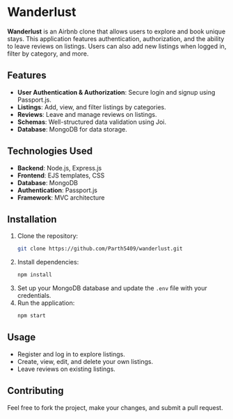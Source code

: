 # Wanderlust

**Wanderlust** is an Airbnb clone that allows users to explore and book unique stays. This application features authentication, authorization, and the ability to leave reviews on listings. Users can also add new listings when logged in, filter by category, and more.

## Features

- **User Authentication & Authorization**: Secure login and signup using Passport.js.
- **Listings**: Add, view, and filter listings by categories.
- **Reviews**: Leave and manage reviews on listings.
- **Schemas**: Well-structured data validation using Joi.
- **Database**: MongoDB for data storage.

## Technologies Used

- **Backend**: Node.js, Express.js
- **Frontend**: EJS templates, CSS
- **Database**: MongoDB
- **Authentication**: Passport.js
- **Framework**: MVC architecture

## Installation

1. Clone the repository:
   ```bash
   git clone https://github.com/Parth5409/wanderlust.git
   ```
2. Install dependencies:
   ```bash
   npm install
   ```
3. Set up your MongoDB database and update the `.env` file with your credentials.
4. Run the application:
   ```bash
   npm start
   ```

## Usage

- Register and log in to explore listings.
- Create, view, edit, and delete your own listings.
- Leave reviews on existing listings.

## Contributing

Feel free to fork the project, make your changes, and submit a pull request.
